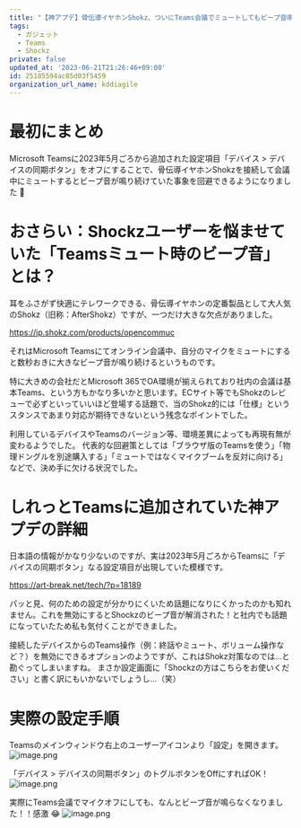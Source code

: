 ```yaml
---
title: "【神アプデ】骨伝導イヤホンShokz、ついにTeams会議でミュートしてもビープ音鳴らない設定が出現 \U0001F389\U0001F389"
tags:
  - ガジェット
  - Teams
  - Shockz
private: false
updated_at: '2023-06-21T21:26:46+09:00'
id: 25185594ac85d03f5459
organization_url_name: kddiagile
---
```

# 最初にまとめ
Microsoft Teamsに2023年5月ごろから追加された設定項目「デバイス > デバイスの同期ボタン」をオフにすることで、骨伝導イヤホンShokzを接続して会議中にミュートするとビープ音が鳴り続けていた事象を回避できるようになりました 👏


# おさらい：Shockzユーザーを悩ませていた「Teamsミュート時のビープ音」とは？
耳をふさがず快適にテレワークできる、骨伝導イヤホンの定番製品として大人気のShokz（旧称：AfterShokz）ですが、一つだけ大きな欠点がありました。

https://jp.shokz.com/products/opencommuc

それはMicrosoft Teamsにてオンライン会議中、自分のマイクをミュートにすると数秒おきに大きなビープ音が鳴り続けるというものです。

特に大きめの会社だとMicrosoft 365でOA環境が揃えられており社内の会議は基本Teams、という方もかなり多いかと思います。ECサイト等でもShokzのレビューで必ずといっていいほど登場する話題で、当のShokz的には「仕様」というスタンスであまり対応が期待できないという残念なポイントでした。

利用しているデバイスやTeamsのバージョン等、環境差異によっても再現有無が変わるようでした。
代表的な回避策としては「ブラウザ版のTeamsを使う」「物理ドングルを別途購入する」「ミュートではなくマイクブームを反対に向ける」などで、決め手に欠ける状況でした。


# しれっとTeamsに追加されていた神アプデの詳細
日本語の情報がかなり少ないのですが、実は2023年5月ごろからTeamsに「デバイスの同期ボタン」なる設定項目が出現していた模様です。

https://art-break.net/tech/?p=18189

パッと見、何のための設定が分かりにくいため話題になりにくかったのかも知れません。これを無効にするとShockzのビープ音が解消された！と社内でも話題になっていたため私も気付くことができました。

接続したデバイスからのTeams操作（例：終話やミュート、ボリューム操作など？）を無効にできるオプションのようですが、これはShokz対策なのでは…と勘ぐってしまいますね。
まさか設定画面に「Shockzの方はこちらをお使いください」と書く訳にもいかないでしょうし…（笑）


# 実際の設定手順
Teamsのメインウィンドウ右上のユーザーアイコンより「設定」を開きます。
![image.png](https://qiita-image-store.s3.ap-northeast-1.amazonaws.com/0/1633856/268d3282-3094-a8ef-87a6-e328bb042161.png)

「デバイス > デバイスの同期ボタン」のトグルボタンをOffにすればOK！
![image.png](https://qiita-image-store.s3.ap-northeast-1.amazonaws.com/0/1633856/de2b075d-7d9a-f1d9-25bb-2eb741300ab6.png)

実際にTeams会議でマイクオフにしても、なんとビープ音が鳴らなくなりました！！感激 😂
![image.png](https://qiita-image-store.s3.ap-northeast-1.amazonaws.com/0/1633856/c8321561-bd0d-2524-6f82-4d1508d1e3ed.png)
